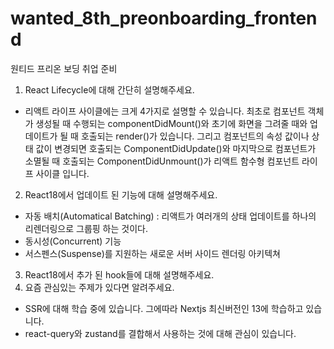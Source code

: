 # wanted_8th_preonboarding_frontend
원티드 프리온 보딩 취업 준비

1. React Lifecycle에 대해 간단히 설명해주세요.
  - 리액트 라이프 사이클에는 크게 4가지로 설명할 수 있습니다. 최초로 컴포넌트 객체가 생성될 때 수행되는 componentDidMount()와 초기에 화면을 그려줄 때와 업데이트가 될 때 호출되는 render()가 있습니다. 그리고 컴포넌트의 속성 값이나 상태 값이 변경되면 호출되는 ComponentDidUpdate()와 마지막으로 컴포넌트가 소멸될 때 호출되는 ComponentDidUnmount()가 리액트 함수형 컴포넌트 라이프 사이클 입니다.
2. React18에서 업데이트 된 기능에 대해 설명해주세요.
  - 자동 배치(Automatical Batching) : 리액트가 여러개의 상태 업데이트를 하나의 리렌더링으로 그룹핑 하는 것이다.
  - 동시성(Concurrent) 기능
  - 서스펜스(Suspense)를 지원하는 새로운 서버 사이드 렌더링 아키텍쳐
3. React18에서 추가 된 hook들에 대해 설명해주세요.
4. 요즘 관심있는 주제가 있다면 알려주세요.
  - SSR에 대해 학습 중에 있습니다. 그에따라 Nextjs 최신버전인 13에 학습하고 있습니다.
  - react-query와 zustand를 결합해서 사용하는 것에 대해 관심이 있습니다.
